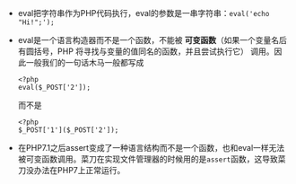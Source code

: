 - eval把字符串作为PHP代码执行，eval的参数是一串字符串：`eval('echo "Hi!";');`

- eval是一个语言构造器而不是一个函数，不能被 **可变函数**（如果一个变量名后有圆括号，PHP 将寻找与变量的值同名的函数，并且尝试执行它） 调用。因此一般我们的一句话木马一般都写成

  ```
  <?php
  eval($_POST['2']);
  ```

  而不是

  ```
  <?php
  $_POST['1']($_POST['2']);
  ```

- 在PHP7.1之后assert变成了一种语言结构而不是一个函数，也和eval一样无法被可变函数调用。菜刀在实现文件管理器的时候用的是`assert`函数，这导致菜刀没办法在PHP7上正常运行。

